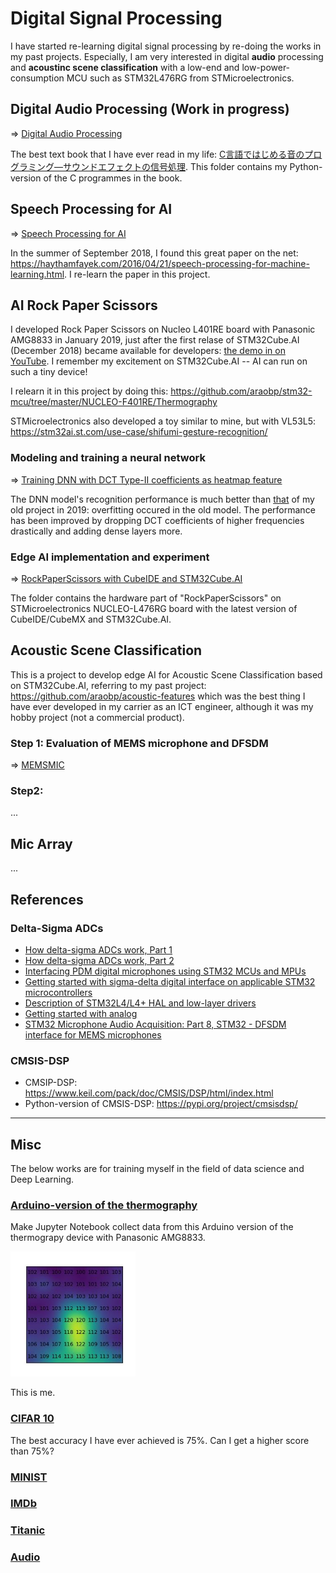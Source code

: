 # Digital Signal Processing

I have started re-learning digital signal processing by re-doing the works in my past projects. Especially, I am very interested in digital **audio** processing and **acoustinc scene classification** with a low-end and low-power-consumption MCU such as STM32L476RG from STMicroelectronics.

## Digital Audio Processing (Work in progress)

=> [Digital Audio Processing](DigitalAudioProcessing)

The best text book that I have ever read in my life: [C言語ではじめる音のプログラミング―サウンドエフェクトの信号処理](https://www.ohmsha.co.jp/book/9784274206504/). This folder contains my Python-version of the C programmes in the book.

## Speech Processing for AI

=> [Speech Processing for AI](SpeechProcessing)

In the summer of September 2018, I found this great paper on the net: https://haythamfayek.com/2016/04/21/speech-processing-for-machine-learning.html. I re-learn the paper in this project.

## AI Rock Paper Scissors

I developed Rock Paper Scissors on Nucleo L401RE board with Panasonic AMG8833 in January 2019, just after the first relase of STM32Cube.AI (December 2018) became available for developers: [the demo in on YouTube](https://www.youtube.com/shorts/d6OYSllaVEs). I remember my excitement on STM32Cube.AI -- AI can run on such a tiny device!

I relearn it in this project by doing this: https://github.com/araobp/stm32-mcu/tree/master/NUCLEO-F401RE/Thermography

STMicroelectronics also developed a toy similar to mine, but with VL53L5: https://stm32ai.st.com/use-case/shifumi-gesture-recognition/

### Modeling and training a neural network 

=> [Training DNN with DCT Type-II coefficients as heatmap feature](RockPaperScissors)

The DNN model's recognition performance is much better than [that](https://github.com/araobp/stm32-mcu/blob/master/NUCLEO-F401RE/Thermography/tensorflow/rock_paper_scissors_dct.ipynb) of my old project in 2019: overfitting occured in the old model. The performance has been improved by dropping DCT coefficients of higher frequencies drastically and adding dense layers more.

### Edge AI implementation and experiment 

=> [RockPaperScissors with CubeIDE and STM32Cube.AI](STM32/RockPaperScissors.md)

The folder contains the hardware part of "RockPaperScissors" on STMicroelectronics NUCLEO-L476RG board with the latest version of CubeIDE/CubeMX and STM32Cube.AI.

## Acoustic Scene Classification

This is a project to develop edge AI for Acoustic Scene Classification based on STM32Cube.AI, referring to my past project: https://github.com/araobp/acoustic-features which was the best thing I have ever developed in my carrier as an ICT engineer, although it was my hobby project (not a commercial product).

### Step 1: Evaluation of MEMS microphone and DFSDM

=> [MEMSMIC](STM32/MEMSMIC.md)

### Step2:  



...

## Mic Array

...

## References

### Delta-Sigma ADCs

- [How delta-sigma ADCs work, Part 1](https://www.ti.com/lit/an/slyt423a/slyt423a.pdf?ts=1694396702991)
- [How delta-sigma ADCs work, Part 2](https://www.ti.com/lit/an/slyt438/slyt438.pdf?ts=1694411423855)
- [Interfacing PDM digital microphones using
 STM32 MCUs and MPUs](https://www.st.com/resource/en/application_note/an5027-interfacing-pdm-digital-microphones-using-stm32-mcus-and-mpus-stmicroelectronics.pdf)
- [Getting started with sigma-delta digital interface
on applicable STM32 microcontrollers](https://www.st.com/resource/en/application_note/an4990-getting-started-with-sigmadelta-digital-interface-on-applicable-stm32-microcontrollers-stmicroelectronics.pdf)
- [Description of STM32L4/L4+ HAL and low-layer drivers](https://www.st.com/resource/en/user_manual/um1884-description-of-stm32l4l4-hal-and-lowlayer-drivers-stmicroelectronics.pdf)
- [Getting started with analog](https://wiki.st.com/stm32mcu/wiki/STM32StepByStep:Getting_started_with_analog)
- [STM32 Microphone Audio Acquisition: Part 8, STM32 - DFSDM interface for MEMS microphones](https://youtu.be/uMCTkd0PGRs)

### CMSIS-DSP

- CMSIP-DSP: https://www.keil.com/pack/doc/CMSIS/DSP/html/index.html
- Python-version of CMSIS-DSP: https://pypi.org/project/cmsisdsp/

---
## Misc

The below works are for training myself in the field of data science and Deep Learning.

### [Arduino-version of the thermography](misc/Arduino)

Make Jupyter Notebook collect data from this Arduino version of the thermograpy device with Panasonic AMG8833.

<img src='doc/me.jpg' width=200>

This is me.

### [CIFAR 10](misc/CIFAR10)

The best accuracy I have ever achieved is 75%. Can I get a higher score than 75%?

### [MINIST](misc/MNIST)

### [IMDb](misc/IMDb)

### [Titanic](misc/Titanic)

### [Audio](misc/Audio)
